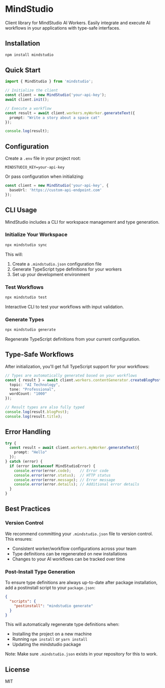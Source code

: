 # MindStudio

Client library for MindStudio AI Workers. Easily integrate and execute AI workflows in your applications with type-safe interfaces.

## Installation

```bash
npm install mindstudio
```

## Quick Start

```typescript
import { MindStudio } from 'mindstudio';

// Initialize the client
const client = new MindStudio('your-api-key');
await client.init();

// Execute a workflow
const result = await client.workers.myWorker.generateText({
  prompt: "Write a story about a space cat"
});

console.log(result);
```

## Configuration

Create a `.env` file in your project root:

```env
MINDSTUDIO_KEY=your-api-key
```

Or pass configuration when initializing:

```typescript
const client = new MindStudio('your-api-key', {
  baseUrl: 'https://custom-api-endpoint.com'
});
```

## CLI Usage

MindStudio includes a CLI for workspace management and type generation.

### Initialize Your Workspace

```bash
npx mindstudio sync
```

This will:

1. Create a `.mindstudio.json` configuration file
2. Generate TypeScript type definitions for your workers
3. Set up your development environment

### Test Workflows

```bash
npx mindstudio test
```

Interactive CLI to test your workflows with input validation.

### Generate Types

```bash
npx mindstudio generate
```

Regenerate TypeScript definitions from your current configuration.

## Type-Safe Workflows

After initialization, you'll get full TypeScript support for your workflows:

```typescript
// Types are automatically generated based on your workflows
const { result } = await client.workers.contentGenerator.createBlogPost({
  topic: "AI Technology",
  tone: "Professional",
  wordCount: "1000"
});

// Result types are also fully typed
console.log(result.blogPost);
console.log(result.title);
```

## Error Handling

```typescript
try {
  const result = await client.workers.myWorker.generateText({
    prompt: "Hello"
  });
} catch (error) {
  if (error instanceof MindStudioError) {
    console.error(error.code);    // Error code
    console.error(error.status);  // HTTP status
    console.error(error.message); // Error message
    console.error(error.details); // Additional error details
  }
}
```

## Best Practices

### Version Control

We recommend committing your `.mindstudio.json` file to version control. This ensures:

- Consistent worker/workflow configurations across your team
- Type definitions can be regenerated on new installations
- Changes to your AI workflows can be tracked over time

### Post-Install Type Generation

To ensure type definitions are always up-to-date after package installation, add a postinstall script to your `package.json`:

```json
{
  "scripts": {
    "postinstall": "mindstudio generate"
  }
}
```

This will automatically regenerate type definitions when:

- Installing the project on a new machine
- Running `npm install` or `yarn install`
- Updating the mindstudio package

Note: Make sure `.mindstudio.json` exists in your repository for this to work.

## License

MIT
